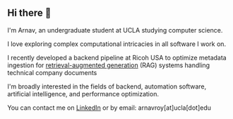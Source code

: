 ## Hi there 👋
I'm Arnav, an undergraduate student at UCLA studying computer science.

I love exploring complex computational intricacies in all software I work on.

I recently developed a backend pipeline at Ricoh USA to optimize metadata ingestion for [retrieval-augmented generation](https://en.wikipedia.org/wiki/Retrieval-augmented_generation) (RAG) systems handling technical company documents

I'm broadly interested in the fields of backend, automation software, artificial intelligence, and performance optimization.

You can contact me on [LinkedIn](https://www.linkedin.com/in/arnavroy23/) or by email: arnavroy[at]ucla[dot]edu 
